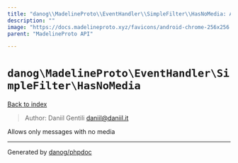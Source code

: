 ```yaml
---
title: "danog\\MadelineProto\\EventHandler\\SimpleFilter\\HasNoMedia: Allows only messages with no media"
description: ""
image: "https://docs.madelineproto.xyz/favicons/android-chrome-256x256.png"
parent: "MadelineProto API"

---
```

# `danog\MadelineProto\EventHandler\SimpleFilter\HasNoMedia`
[Back to index](../../../../index.html)

> Author: Daniil Gentili <daniil@daniil.it>  
  

Allows only messages with no media  



---
Generated by [danog/phpdoc](https://phpdoc.daniil.it)
